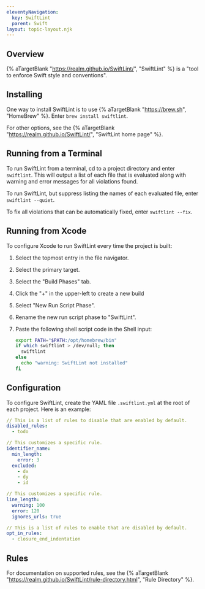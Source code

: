 ```yaml
---
eleventyNavigation:
  key: SwiftLint
  parent: Swift
layout: topic-layout.njk
---
```


## Overview

{% aTargetBlank "https://realm.github.io/SwiftLint/", "SwiftLint" %}
is a "tool to enforce Swift style and conventions".

## Installing

One way to install SwiftLint is to use
{% aTargetBlank "https://brew.sh", "HomeBrew" %}.
Enter `brew install swiftlint`.

For other options, see the {% aTargetBlank
"https://realm.github.io/SwiftLint/", "SwiftLint home page" %}.

## Running from a Terminal

To run SwiftLint from a terminal,
cd to a project directory and enter `swiftlint`.
This will output a list of each file that is evaluated
along with warning and error messages for all violations found.

To run SwiftLint, but suppress listing the names of each evaluated file,
enter `swiftlint --quiet`.

To fix all violations that can be automatically fixed,
enter `swiftlint --fix`.

## Running from Xcode

To configure Xcode to run SwiftLint every time the project is built:

1. Select the topmost entry in the file navigator.
1. Select the primary target.
1. Select the "Build Phases" tab.
1. Click the "+" in the upper-left to create a new build
1. Select "New Run Script Phase".
1. Rename the new run script phase to "SwiftLint".
1. Paste the following shell script code in the Shell input:

   ```sh
   export PATH="$PATH:/opt/homebrew/bin"
   if which swiftlint > /dev/null; then
     swiftlint
   else
     echo "warning: SwiftLint not installed"
   fi
   ```

## Configuration

To configure SwiftLint, create the YAML file `.swiftlint.yml`
at the root of each project.
Here is an example:

```yaml
// This is a list of rules to disable that are enabled by default.
disabled_rules:
  - todo

// This customizes a specific rule.
identifier_name:
  min_length:
    error: 3
  excluded:
    - dx
    - dy
    - id

// This customizes a specific rule.
line_length:
  warning: 100
  error: 120
  ignores_urls: true

// This is a list of rules to enable that are disabled by default.
opt_in_rules:
  - closure_end_indentation
```

## Rules

For documentation on supported rules, see the {% aTargetBlank
"https://realm.github.io/SwiftLint/rule-directory.html", "Rule Directory" %}.
